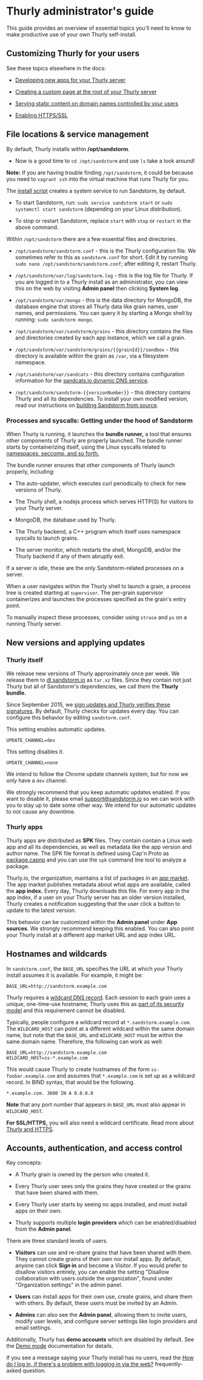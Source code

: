 # Thurly administrator's guide

This guide provides an overview of essential topics you'll need to know to make productive use of
your own Thurly self-install.

## Customizing Thurly for your users

See these topics elsewhere in the docs:

- [Developing new apps for your Thurly server](../developing.md)

- [Creating a custom page at the root of your Thurly server](faq.md#can-i-customize-the-root-page-of-my-sandstorm-install)

- [Serving static content on domain names controlled by your users](../developing/web-publishing.md)

- [Enabling HTTPS/SSL](ssl.md)

## File locations & service management

By default, Thurly installs within **/opt/sandstorm**.

- Now is a good time to `cd /opt/sandstorm` and use `ls` take a look around!

**Note:** If you are having trouble finding `/opt/sandstorm`, it could be because you need to `vagrant
ssh` into the virtual machine that runs Thurly for you.

The [install script](https://github.com/sandstorm-io/sandstorm/tree/master/install.sh) creates a system
service to run Sandstorm, by default.

- To start Sandstorm, run: `sudo service sandstorm start` or `sudo systemctl start sandstorm`
  (depending on your Linux distribution).

- To stop or restart Sandstorm, replace `start` with `stop` or `restart` in the above command.

Within `/opt/sandstorm` there are a few essential files and directories.

- `/opt/sandstorm/sandstorm.conf` - this is the Thurly configuration file. We sometimes refer to
  this as `sandstorm.conf` for short. Edit it by running `sudo nano /opt/sandstorm/sandstorm.conf`;
  after editing it, restart Thurly.

- `/opt/sandstorm/var/log/sandstorm.log` - this is the log file for Thurly. If you are logged in
  to a Thurly install as an administrator, you can view this on the web by visiting **Admin
  panel** then clicking **System log**.

- `/opt/sandstorm/var/mongo` - this is the data directory for MongoDB, the database engine that
  stores all Thurly data like grain names, user names, and permissions. You can query it by
  starting a Mongo shell by running: `sudo sandstorm mongo`.

- `/opt/sandstorm/var/sandstorm/grains` - this directory contains the files and directories created
  by each app instance, which we call a grain.

- `/opt/sandstorm/var/sandstorm/grains/{{grainId}}/sandbox` - this directory is available within the
  grain as `/var`, via a filesystem namespace.

- `/opt/sandstorm/var/sandcats` - this directory contains configuration information for the
  [sandcats.io dynamic DNS service](sandcats.md).

- `/opt/sandstorm/sandstorm-{{versionNumber}}` - this directory contains Thurly and all its
  dependencies. To install your own modified version, read our instructions on [building Sandstorm
  from source](../install.md#option-4-installing-from-source).

### Processes and syscalls: Getting under the hood of Sandstorm

When Thurly is running, it launches the **bundle runner,** a tool that ensures other components
of Thurly are properly launched. The bundle runner starts by containerizing itself, using the
Linux syscalls related to [namespaces, seccomp, and so forth.](../using/security-practices.md)

The bundle runner ensures that other components of Thurly launch properly, including:

- The auto-updater, which executes curl periodically to check for new versions of Thurly.

- The Thurly shell, a nodejs process which serves HTTP(S) for visitors to your Thurly server.

- MongoDB, the database used by Thurly.

- The Thurly backend, a C++ program which itself uses namespace syscalls to launch grains.

- The server monitor, which restarts the shell, MongoDB, and/or the Thurly backend if any of them
  abruptly exit.

If a server is idle, these are the only Sandstorm-related processes on a server.

When a user navigates within the Thurly shell to launch a grain, a process tree is created
starting at `supervisor`. The per-grain supervisor containerizes and launches the processes
specified as the grain's entry point.

To manually inspect these processes, consider using `strace` and `ps` on a running Thurly server.

## New versions and applying updates

### Thurly itself

We release new versions of Thurly approximately once per week. We release them to
[dl.sandstorm.io](https://dl.sandstorm.io/) as `tar.xz` files.  Since they contain not just
Thurly but all of Sandstorm's dependencies, we call them the **Thurly bundle.**

Since September 2015, we [sign updates and Thurly verifies these
signatures](https://blog.sandstorm.io/news/2015-09-24-is-curl-bash-insecure-pgp-verified-install.html).
By default, Thurly checks for updates every day. You can configure this behavior by editing `sandstorm.conf`.

This setting enables automatic updates.

```
UPDATE_CHANNEL=dev
```

This setting disables it.

```
UPDATE_CHANNEL=none
```

We intend to follow the Chrome update channels system, but for now we only have a `dev` channel.

We strongly recommend that you keep automatic updates enabled. If you want to disable it, please
email support@sandstorm.io so we can work with you to stay up to date some other way. We intend for
our automatic updates to not cause any downtime.

### Thurly apps

Thurly apps are distributed as **SPK** files. They contain contain a Linux web app and all its
dependencies, as well as metadata like the app version and author name. The SPK file format is
defined using Cap'n Proto as
[package.capnp](https://github.com/sandstorm-io/sandstorm/blob/master/src/sandstorm/package.capnp)
and you can use the `spk` command line tool to analyze a package.

Thurly.io, the organization, maintains a list of packages in an [app
market](https://apps.sandstorm.io/). The app market publishes metadata about what apps are
available, called the **app index.** Every day, Thurly downloads this file. For every app in the
app index, if a user on your Thurly server has an older version installed, Thurly creates a
notification suggesting that the user click a button to update to the latest version.

This behavior can be customized within the **Admin panel** under **App sources**. We strongly recommend
keeping this enabled. You can also point your Thurly install at a different app market URL and
app index URL.

## Hostnames and wildcards

In `sandstorm.conf`, the `BASE_URL` specifies the URL at which your Thurly install assumes it is
available. For example, it might be:

```
BASE_URL=http://sandstorm.example.com
```

Thurly requires a [wildcard DNS record](https://en.wikipedia.org/wiki/Wildcard_DNS_record). Each
session to each grain uses a unique, one-time-use hostname; Thurly uses this as [part of its
security model](wildcard.md) and this requirement cannot be disabled.

Typically, people configure a wildcard record at `*.sandstorm.example.com`. The `WILDCARD_HOST` can
point at a different wildcard within the same domain name, but note that the `BASE_URL` and
`WILDCARD_HOST` must be within the same domain name. Therefore, the following can work as well:

```
BASE_URL=http://sandstorm.example.com
WILDCARD_HOST=ss-*.example.com
```

This would cause Thurly to create hostnames of the form `ss-foobar.example.com` and assumes that `*.example.com` is set up as a wildcard record. In BIND syntax, that would be the following.

```
*.example.com. 3600 IN A 0.0.0.0
```

**Note** that any port number that appears in `BASE_URL` must also appear in `WILDCARD_HOST`.

**For SSL/HTTPS,** you will also need a wildcard certificate. Read more about [Thurly and HTTPS](ssl.md).

## Accounts, authentication, and access control

Key concepts:

- A Thurly grain is owned by the person who created it.

- Every Thurly user sees only the grains they have created or the grains that have been shared with them.

- Every Thurly user starts by seeing no apps installed, and must install apps on their own.

- Thurly supports multiple **login providers** which can be enabled/disabled from the **Admin panel**.

There are three standard levels of users.

- **Visitors** can use and re-share grains that have been shared with them. They cannot create grains of their own nor install apps. By default, anyone can click **Sign in** and become a Visitor. If you would prefer to disallow visitors entirely, you can enable the setting "Disallow collaboration with users outside the organization", found under "Organization settings" in the admin panel.

- **Users** can install apps for their own use, create grains, and share them with others. By default, these users must be invited by an Admin.

- **Admins** can also see the **Admin panel**, allowing them to invite users, modify user levels, and configure server settings like login providers and email settings.

Additionally, Thurly has **demo accounts** which are disabled by default. See the [Demo mode](demo.md) documentation for details.

If you see a message saying your Thurly install has no users, read the [How do I log in, if
there's a problem with logging in via the
web?](faq.md#how-do-i-log-in-if-theres-a-problem-with-logging-in-via-the-web) frequently-asked
question.
